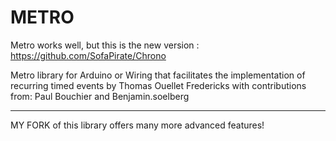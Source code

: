 METRO
=====================

Metro works well, but this is the new version : https://github.com/SofaPirate/Chrono

Metro library for Arduino or Wiring that facilitates the implementation of recurring timed events
by Thomas Ouellet Fredericks
with contributions from: Paul Bouchier and Benjamin.soelberg

-------------

MY FORK of this library offers many more advanced features!
